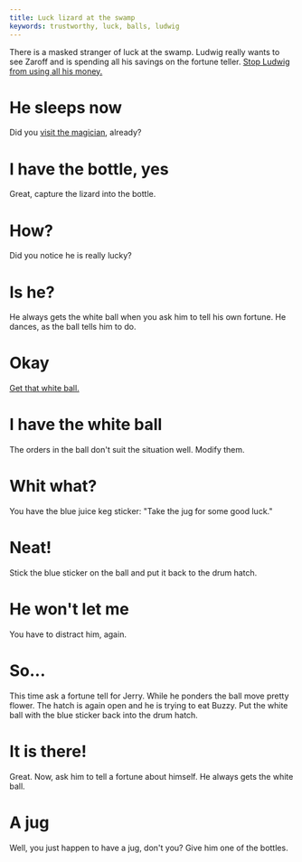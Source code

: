 ```yaml
---
title: Luck lizard at the swamp
keywords: trustworthy, luck, balls, ludwig
---
```


There is a masked stranger of luck at the swamp. Ludwig really wants to see Zaroff and is spending all his savings on the fortune teller.
[Stop Ludwig from using all his money.](010-ludwig.md)

# He sleeps now
Did you [visit the magician](../010-magician.md), already?

# I have the bottle, yes
Great, capture the lizard into the bottle.

# How?
Did you notice he is really lucky?

# Is he?
He always gets the white ball when you ask him to tell his own fortune. He dances, as the ball tells him to do.

# Okay
[Get that white ball.](020-white-ball.md)

# I have the white ball
The orders in the ball don't suit the situation well. Modify them.

# Whit what?
You have the blue juice keg sticker: "Take the jug for some good luck."

# Neat!
Stick the blue sticker on the ball and put it back to the drum hatch.

# He won't let me
You have to distract him, again.

# So...
This time ask a fortune tell for Jerry. While he ponders the ball move pretty flower. The hatch is again open and he is trying to eat Buzzy. Put the white ball with the blue sticker back into the drum hatch.

# It is there!
Great. Now, ask him to tell a fortune about himself. He always gets the white ball.

# A jug
Well, you just happen to have a jug, don't you? Give him one of the bottles.
